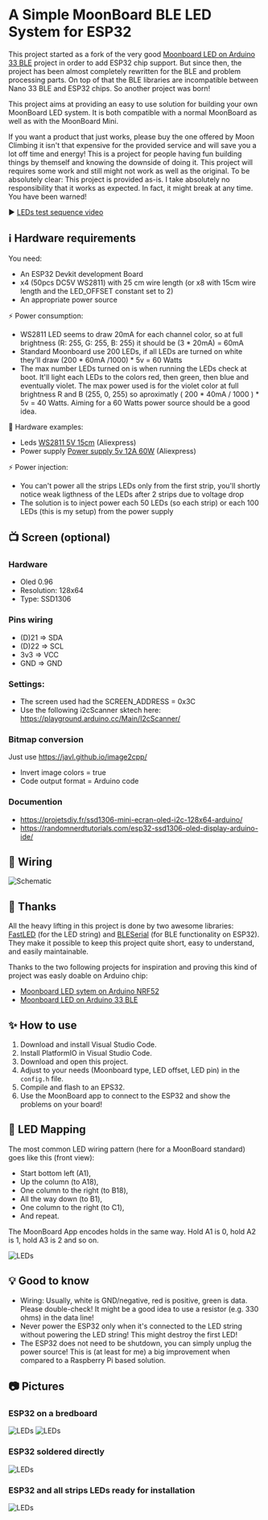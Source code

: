 # A Simple MoonBoard BLE LED System for ESP32

This project started as a fork of the very good [Moonboard LED on Arduino 33 BLE](https://github.com/FabianRig/ArduinoMoonBoardLED) project in order to add ESP32 chip support. But since then, the project has been almost completely rewritten for the BLE and problem processing parts. On top of that the BLE libraries are incompatible between Nano 33 BLE and ESP32 chips. So another project was born!

This project aims at providing an easy to use solution for building your own MoonBoard LED system. It is both compatible with a normal MoonBoard as well as with the MoonBoard Mini.

If you want a product that just works, please buy the one offered by Moon Climbing it isn't that expensive for the provided service and will save you a lot off time and energy! This is a project for people having fun building things by themself and knowing the downside of doing it. This project will requires some work and still might not work as well as the original. To be absolutely clear: This project is provided as-is. I take absolutely no responsibility that it works as expected. In fact, it might break at any time. You have been warned!


▶️ [LEDs test sequence video](doc/leds_setup_sequence.mp4?raw=true)

## ℹ️ Hardware requirements

You need:
- An ESP32 Devkit development Board
- x4 (50pcs DC5V WS2811) with 25 cm wire length (or x8 with 15cm wire length and the LED_OFFSET constant set to 2)
- An appropriate power source

⚡ Power consumption:
- WS2811 LED seems to draw 20mA for each channel color, so at full brightness (R: 255, G: 255, B: 255) it should be (3 * 20mA) = 60mA
- Standard Moonboard use 200 LEDs, if all LEDs are turned on white they'll draw (200 * 60mA /1000) * 5v = 60 Watts
- The max number LEDs turned on is when running the LEDs check at boot. It'll light each LEDs to the colors red, then green, then blue and eventually violet. The max power used is for the violet color at full brightness R and B (255, 0, 255) so aproximatly ( 200 * 40mA / 1000 ) * 5v = 40 Watts. Aiming for a 60 Watts power source should be a good idea.

🛒 Hardware examples:
- Leds [WS2811 5V 15cm](https://www.aliexpress.com/item/33044775305.html) (Aliexpress)
- Power supply [Power supply 5v 12A 60W](https://www.aliexpress.com/item/4000035882551.html) (Aliexpress)

⚡ Power injection:
- You can't power all the strips LEDs only from the first strip, you'll shortly notice weak ligthness of the LEDs after 2 strips due to voltage drop
- The solution is to inject power each 50 LEDs (so each strip) or each 100 LEDs (this is my setup) from the power supply


## 📺 Screen (optional)

### Hardware
 - Oled 0.96
 - Resolution: 128x64
 - Type: SSD1306

### Pins wiring
  -  (D)21 => SDA
  -  (D)22 => SCL
  -  3v3 => VCC
  -  GND => GND

### Settings:
  - The screen used had the SCREEN_ADDRESS = 0x3C
  - Use the following i2cScanner sktech here: https://playground.arduino.cc/Main/I2cScanner/

### Bitmap conversion

Just use https://javl.github.io/image2cpp/
 - Invert image colors = true
 - Code output format = Arduino code

### Documention
 - https://projetsdiy.fr/ssd1306-mini-ecran-oled-i2c-128x64-arduino/
 - https://randomnerdtutorials.com/esp32-ssd1306-oled-display-arduino-ide/


## 🔌 Wiring

![Schematic](doc/sketch_bb.png)


## 🙏 Thanks
All the heavy lifting in this project is done by two awesome libraries: [FastLED](https://github.com/FastLED/FastLED) (for the LED string) and [BLESerial](https://github.com/James-NZ/BLESerial) (for BLE functionality on ESP32). They make it possible to keep this project quite short, easy to understand, and easily maintainable.

Thanks to the two following projects for inspiration and proving this kind of project was easly doable on Arduino chip:
- [Moonboard LED sytem on Arduino NRF52](https://github.com/e-sr/moonboard_nrf52)
- [Moonboard LED on Arduino 33 BLE](https://github.com/FabianRig/ArduinoMoonBoardLED)

## ✨ How to use
1. Download and install Visual Studio Code.
2. Install PlatformIO in Visual Studio Code.
3. Download and open this project.
4. Adjust to your needs (Moonboard type, LED offset, LED pin) in the `config.h` file.
2. Compile and flash to an EPS32.
3. Use the MoonBoard app to connect to the ESP32 and show the problems on your board!

## 🚦 LED Mapping
The most common LED wiring pattern (here for a MoonBoard standard) goes like this (front view):
- Start bottom left (A1),
- Up the column (to A18),
- One column to the right (to B18),
- All the way down (to B1),
- One column to the right (to C1),
- And repeat.

The MoonBoard App encodes holds in the same way. Hold A1 is 0, hold A2 is 1, hold A3 is 2 and so on.

![LEDs](doc/leds_front_back.jpg)

## 💡 Good to know
- Wiring: Usually, white is GND/negative, red is positive, green is data. Please double-check! It might be a good idea to use a resistor (e.g. 330 ohms) in the data line!
- Never power the ESP32 only when it's connected to the LED string without powering the LED string! This might destroy the first LED!
- The ESP32 does not need to be shutdown, you can simply unplug the power source! This is (at least for me) a big improvement when compared to a Raspberry Pi based solution.

## 📷 Pictures

### ESP32 on a bredboard

![LEDs](doc/wiring_global.jpg)
![LEDs](doc/wiring_pins.jpg)

### ESP32 soldered directly

![LEDs](doc/minified_closeup.jpg)

### ESP32 and all strips LEDs ready for installation

![LEDs](doc/minified_all_leds_strips.jpg)
